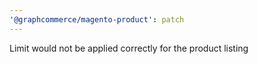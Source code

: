 ```yaml
---
'@graphcommerce/magento-product': patch
---
```


Limit would not be applied correctly for the product listing
